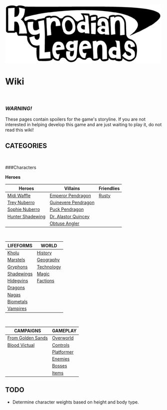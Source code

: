 ![KL Title](img/titleTrans.png)
# Wiki

&nbsp;

### ***WARNING!***
These pages contain spoilers for the game's storyline. If you are not interested in helping develop this game and are just waiting to play it, do not read this wiki!

## CATEGORIES

&nbsp;

###Characters

**Heroes**

|Heroes                       |Villains                           |Friendlies       |
|-----------------------------|-----------------------------------|-----------------|
|[Midi Waffle](midi.md)       |[Emperor Pendragon](pendragon.md)  |[Rusty](rusty.md)|
|[Trey Nuberro](trey.md)      |[Guinevere Pendragon](guinevere.md)|
|[Sophie Nuberro](sophie.md)  |[Puck Pendragon](puck.md)          |
|[Hunter Shadewing](hunter.md)|[Dr. Alastor Quincey](quincey.md)  |
|                             |[Obtuse Angler](obtuse.md)         |

&nbsp;

|LIFEFORMS                  |WORLD                      |
|---------------------------|---------------------------|
|[Kholu](kholu.md)          |[History](history.md)      |
|[Marstels](marstels.md)    |[Geography](geography.md)  |
|[Gryphons](gryphons.md)    |[Technology](technology.md)|
|[Shadewings](shadewings.md)|[Magic](magic.md)          |
|[Hidegvins](hidegvins.md)  |[Factions](factions.md)    |
|[Dragons](dragons.md)      |
|[Nagas](nagas.md)          |
|[Biometals](biometals.md)  |
|[Vampires](vampires.md)    |

&nbsp;

|CAMPAIGNS                  |GAMEPLAY                 |
|---------------------------|-------------------------|
|[From Golden Sands](ep1.md)|[Overworld](overworld.md)|
|[Blood Victual](ep2.md)    |[Controls](controls.md)  |
|                           |[Platformer](platform.md)|
|                           |[Enemies](enemies.md)    |
|                           |[Bosses](bosses.md)      |
|                           |[Items](items.md)        |

## TODO

* Determine character weights based on height and body type.
